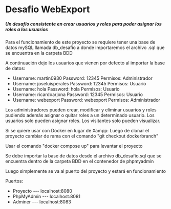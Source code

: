 # Desafio WebExport

##### Un desafio consistente en crear usuarios y roles para poder asignar los roles a los usuarios

Para el funcionamiento de este proyecto se requiere tener una base de datos mySQL llamada db_desafio a donde importaremos el archivo .sql que se encuentra
en la carpeta BDD

A continuación dejo los usuarios que vienen por defecto al importar la base de datos:

* Username: martin0930      Password: 12345     Permisos: Administrador
* Username: joseluisperales Password: 12345     Permisos: Usuario
* Username: hola            Password: hola      Permisos: Usuario
* Username: ricardoarjona   Password: 12345     Permisos: Usuario
* Username: webexport       Password: webexport Permisos: Administrador

Los administradores pueden crear, modificar y eliminar usuarios y roles pudiendo además asignar o quitar roles a un determinado usuario.
Los usuarios solo pueden asignar roles.
Los visitantes solo pueden visualizar.

Si se quiere usar con Docker en lugar de Xampp:
Luego de clonar el proyecto cambiar de rama con el comando "git checkout dockerbranch"

Usar el comando "docker compose up" para levantar el proyecto

Se debe importar la base de datos desde el archivo db_desafio.sql que se encuentra dentro de la carpeta BDD en el contenedor de phpmyadmin

Luego simplemente se va al puerto del proyecto y estará en funcionamiento

Puertos: 
* Proyecto --- localhost:8080
* PhpMyAdmin --- localhost:8081 
* Adminer --- localhost:8083
